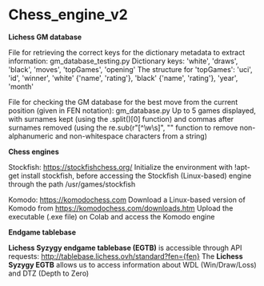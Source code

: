 # Chess_engine_v2
**Lichess GM database** 

File for retrieving the correct keys for the dictionary metadata to extract information: gm_database_testing.py
Dictionary keys: 'white', 'draws', 'black', 'moves', 'topGames', 'opening' 
The structure for 'topGames': 'uci', 'id', 'winner', 'white' {'name', 'rating'}, 'black' {'name', 'rating'}, 'year', 'month'

File for checking the GM database for the best move from the current position (given in FEN notation): gm_database.py
Up to 5 games displayed, with surnames kept (using the .split()[0] function) and commas after surnames removed (using the re.sub(r"[^\w\s]", "" function to remove non-alphanumeric and non-whitespace characters from a string)

**Chess engines**

Stockfish: https://stockfishchess.org/
Initialize the environment with !apt-get install stockfish, before accessing the Stockfish (Linux-based) engine through the path /usr/games/stockfish

Komodo: https://komodochess.com
Download a Linux-based version of Komodo from https://komodochess.com/downloads.htm
Upload the executable (.exe file) on Colab and access the Komodo engine

**Endgame tablebase**

**Lichess Syzygy endgame tablebase (EGTB)** is accessible through API requests: http://tablebase.lichess.ovh/standard?fen={fen}
The **Lichess Syzygy EGTB** allows us to access information about WDL (Win/Draw/Loss) and DTZ (Depth to Zero)
